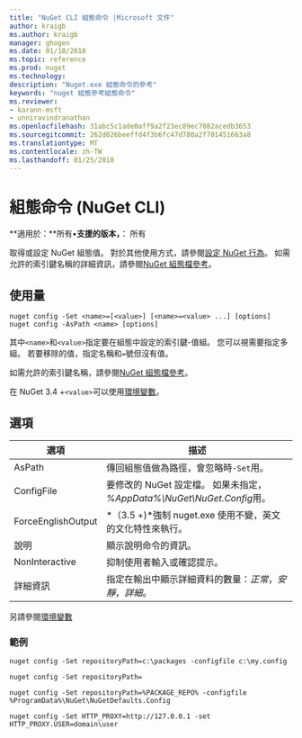 ```yaml
---
title: "NuGet CLI 組態命令 |Microsoft 文件"
author: kraigb
ms.author: kraigb
manager: ghogen
ms.date: 01/18/2018
ms.topic: reference
ms.prod: nuget
ms.technology: 
description: "Nuget.exe 組態命令的參考"
keywords: "nuget 組態參考組態命令"
ms.reviewer:
- karann-msft
- unniravindranathan
ms.openlocfilehash: 31abc5c1ade0aff9a2f23ec89ec7082acedb3653
ms.sourcegitcommit: 262d026beeffd4f3b6fc47d780a2f701451663a8
ms.translationtype: MT
ms.contentlocale: zh-TW
ms.lasthandoff: 01/25/2018
---
```

# <a name="config-command-nuget-cli"></a>組態命令 (NuGet CLI)

**適用於：**所有&bullet;**支援的版本，**： 所有

取得或設定 NuGet 組態值。 對於其他使用方式，請參閱[設定 NuGet 行為](../consume-packages/configuring-nuget-behavior.md)。 如需允許的索引鍵名稱的詳細資訊，請參閱[NuGet 組態檔參考](../Schema/nuget-config-file.md)。

## <a name="usage"></a>使用量

```cli
nuget config -Set <name>=[<value>] [<name>=<value> ...] [options]
nuget config -AsPath <name> [options]
```

其中`<name>`和`<value>`指定要在組態中設定的索引鍵-值組。 您可以視需要指定多組。 若要移除的值，指定名稱和`=`號但沒有值。

如需允許的索引鍵名稱，請參閱[NuGet 組態檔參考](../Schema/nuget-config-file.md)。

在 NuGet 3.4 +`<value>`可以使用[環境變數](cli-ref-environment-variables.md)。

## <a name="options"></a>選項

| 選項 | 描述 |
| --- | --- |
| AsPath | 傳回組態值做為路徑，會忽略時`-Set`用。 |
| ConfigFile | 要修改的 NuGet 設定檔。 如果未指定， *%AppData%\NuGet\NuGet.Config*用。 |
| ForceEnglishOutput | *（3.5 +)*強制 nuget.exe 使用不變，英文的文化特性來執行。 |
| 說明 | 顯示說明命令的資訊。 |
| NonInteractive | 抑制使用者輸入或確認提示。 |
| 詳細資訊 | 指定在輸出中顯示詳細資料的數量：*正常*，*安靜*，*詳細*。 |

另請參閱[環境變數](cli-ref-environment-variables.md)

### <a name="examples"></a>範例

```cli
nuget config -Set repositoryPath=c:\packages -configfile c:\my.config

nuget config -Set repositoryPath=

nuget config -Set repositoryPath=%PACKAGE_REPO% -configfile %ProgramData%\NuGet\NuGetDefaults.Config

nuget config -Set HTTP_PROXY=http://127.0.0.1 -set HTTP_PROXY.USER=domain\user
```
